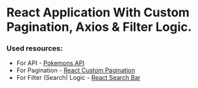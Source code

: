 # React Application With Custom Pagination, Axios & Filter Logic.

### Used resources:
- For API - [Pokemons API](https://pokeapi.co/)
- For Pagination - [React Custom Pagination](https://www.youtube.com/watch?v=IYCa1F-OWmk)
- For Filter (Search) Logic - [React Search Bar](https://dev.to/salehmubashar/search-bar-in-react-js-545l)
